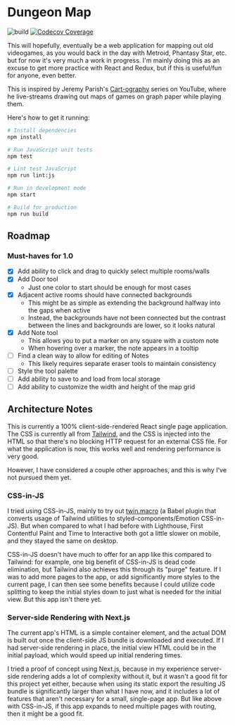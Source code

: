 # Dungeon Map

![build](https://github.com/stevecochrane/dungeon-map/workflows/build/badge.svg)
[![Codecov Coverage](https://img.shields.io/codecov/c/github/stevecochrane/dungeon-map/master.svg)](https://codecov.io/gh/stevecochrane/dungeon-map/)

This will hopefully, eventually be a web application for mapping out old
videogames, as you would back in the day with Metroid, Phantasy Star, etc. but
for now it's very much a work in progress. I'm mainly doing this as an excuse
to get more practice with React and Redux, but if this is useful/fun for
anyone, even better.

This is inspired by Jeremy Parish's
[Cart-ography](https://www.youtube.com/watch?v=RIUhIfD_bNQ&list=PLd3vJYdenHKH6_-QX1_mJX0WLlw6VeTEe)
series on YouTube, where he live-streams drawing out maps of games on graph paper
while playing them.

Here's how to get it running:

```bash
# Install dependencies
npm install

# Run JavaScript unit tests
npm test

# Lint test JavaScript
npm run lint:js

# Run in development mode
npm start

# Build for production
npm run build
```

## Roadmap

### Must-haves for 1.0

- [x] Add ability to click and drag to quickly select multiple rooms/walls
- [x] Add Door tool
  - Just one color to start should be enough for most cases
- [x] Adjacent active rooms should have connected backgrounds
  - This might be as simple as extending the background halfway into the gaps
    when active
  - Instead, the backgrounds have not been connected but the contrast between
    the lines and backgrounds are lower, so it looks natural
- [x] Add Note tool
  - This allows you to put a marker on any square with a custom note
  - When hovering over a marker, the note appears in a tooltip
- [ ] Find a clean way to allow for editing of Notes
  - This likely requires separate eraser tools to maintain consistency
- [ ] Style the tool palette
- [ ] Add ability to save to and load from local storage
- [ ] Add ability to customize the width and height of the map grid

## Architecture Notes

This is currently a 100% client-side-rendered React single page
application. The CSS is currently all from [Tailwind](https://tailwindcss.com/),
and the CSS is injected into the HTML so that there's no blocking HTTP request
for an external CSS file. For what the application is now, this works well and
rendering performance is very good.

However, I have considered a couple other approaches, and this is why I've not
pursued them yet.

### CSS-in-JS

I tried using CSS-in-JS, mainly to try out
[twin.macro](https://github.com/ben-rogerson/twin.macro) (a Babel plugin that
converts usage of Tailwind utilities to styled-components/Emotion CSS-in-JS).
But when compared to what I had before with Lighthouse, First Contentful Paint
and Time to Interactive both got a little slower on mobile, and they stayed the
same on desktop.

CSS-in-JS doesn't have much to offer for an app like this compared to Tailwind:
for example, one big benefit of CSS-in-JS is dead code elimination, but Tailwind
also achieves this through its "purge" feature. If I was to add more pages to
the app, or add significantly more styles to the current page, I can then see
some benefits because I could utilize code splitting to keep the initial styles
down to just what is needed for the initial view. But this app isn't there yet.

### Server-side Rendering with Next.js

The current app's HTML is a simple container element, and the actual DOM is
built out once the client-side JS bundle is downloaded and executed. If I had
server-side rendering in place, the initial view HTML could be in the initial
payload, which would speed up initial rendering times.

I tried a proof of concept using Next.js, because in my experience server-side
rendering adds a lot of complexity without it, but it wasn't a good fit for this
project yet either, because when using its static export the resulting JS bundle
is significantly larger than what I have now, and it includes a lot of features
that aren't necessary for a small, single-page app. But like above with
CSS-in-JS, if this app expands to need multiple pages with routing, then it
might be a good fit.
